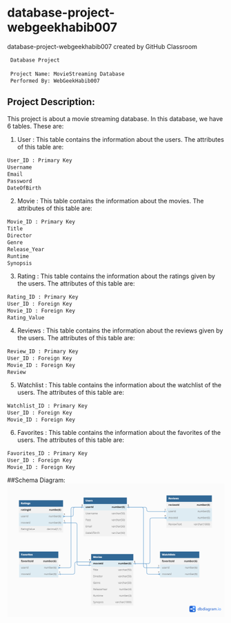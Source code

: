 # database-project-webgeekhabib007
database-project-webgeekhabib007 created by GitHub Classroom
```
 Database Project
 
 Project Name: MovieStreaming Database
 Performed By: WebGeekHabib007
```


## Project Description:
This project is about a movie streaming database. In this database, we have 6 tables. These are:
1. User : This table contains the information about the users. The attributes of this table are:
```
User_ID : Primary Key
Username
Email
Password
DateOfBirth
```
2. Movie : This table contains the information about the movies. The attributes of this table are:
```
Movie_ID : Primary Key
Title
Director
Genre
Release_Year
Runtime
Synopsis
```
3. Rating : This table contains the information about the ratings given by the users. The attributes of this table are:
```
Rating_ID : Primary Key
User_ID : Foreign Key
Movie_ID : Foreign Key
Rating_Value
```
4. Reviews : This table contains the information about the reviews given by the users. The attributes of this table are:
```
Review_ID : Primary Key
User_ID : Foreign Key
Movie_ID : Foreign Key
Review
```
5. Watchlist : This table contains the information about the watchlist of the users. The attributes of this table are:
```
Watchlist_ID : Primary Key
User_ID : Foreign Key
Movie_ID : Foreign Key
```
6. Favorites : This table contains the information about the favorites of the users. The attributes of this table are:
```
Favorites_ID : Primary Key
User_ID : Foreign Key
Movie_ID : Foreign Key
```

##Schema Diagram:
![Schema Diagram](https://github.com/DatabaseSystem19/database-project-webgeekhabib007/blob/main/Database%20project%20schema.png)

